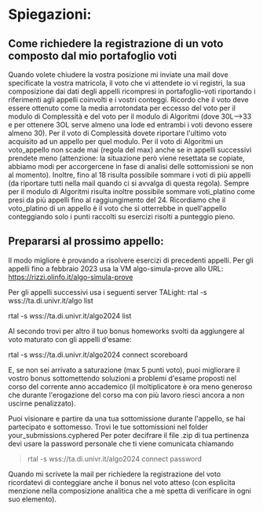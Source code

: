 # Spiegazioni:

## Come richiedere la registrazione di un voto composto dal mio portafoglio voti

Quando volete chiudere la vostra posizione mi inviate una mail dove specificate la vostra matricola, il voto che vi attendete io vi registri, la sua composizione dai dati degli appelli ricompresi in portafoglio-voti riportando i riferimenti agli appelli coinvolti e i vostri conteggi. Ricordo che il voto deve essere ottenuto come la media arrotondata per eccesso del voto per il modulo di Complessità e del voto per il modulo di Algoritmi (dove 30L-->33 e per ottenere 3OL serve almeno una lode ed entrambi i voti devono essere almeno 30).
Per il voto di Complessità dovete riportare l'ultimo voto acquisito ad un appello per quel modulo.
Per il voto di Algoritmi un voto_appello non scade mai (regola del max) anche se in appelli successivi prendete meno (attenzione: la situazione però viene resettata se copiate, abbiamo modi per accorgercene in fase di analisi delle sottomissioni se non al momento).
Inoltre, fino al 18 risulta possibile sommare i voti di più appelli (da riportare tutti nella mail quando ci si avvalga di questa regola).
Sempre per il modulo di Algoritmi risulta inoltre possibile sommare voti_platino come presi da più appelli fino al raggiungimento del 24.
Ricordiamo che il voto_platino di un appello è il voto che si otterrebbe in quell'appello conteggiando solo i punti raccolti su esercizi risolti a punteggio pieno.    

## Prepararsi al prossimo appello:

Il modo migliore è provando a risolvere esercizi di precedenti appelli.
Per gli appelli fino a febbraio 2023 usa la VM algo-simula-prove allo URL:
   https://rizzi.olinfo.it/algo-simula-prove

Per gli appelli successivi usa i seguenti server TALight:
   rtal -s wss://ta.di.univr.it/algo list

   rtal -s wss://ta.di.univr.it/algo2024 list

Al secondo trovi per altro il tuo bonus homeworks svolti da aggiungere al voto maturato con gli appelli d'esame:

   rtal -s wss://ta.di.univr.it/algo2024 connect scoreboard

E, se non sei arrivato a saturazione (max 5 punti voto), puoi migliorare il vostro bonus sottomettendo soluzioni a problemi d'esame proposti nel corso del corrente anno accademico (il moltiplicatore è ora meno generoso che durante l'erogazione del corso ma con più lavoro riesci ancora a non uscirne penalizzato).


Puoi visionare e partire da una tua sottomissione durante l'appello, se hai partecipato e sottomesso.
Trovi le tue sottomissioni nel folder your_submissions.cyphered
Per poter decifrare il file .zip di tua pertinenza devi usare la password personale che ti viene comunicata chiamando

> rtal -s wss://ta.di.univr.it/algo2024 connect password 


Quando mi scrivete la mail per richiedere la registrazione del voto ricordatevi di conteggiare anche il bonus nel voto atteso (con esplicita menzione nella composizione analitica che a mè spetta di verificare in ogni suo elemento).